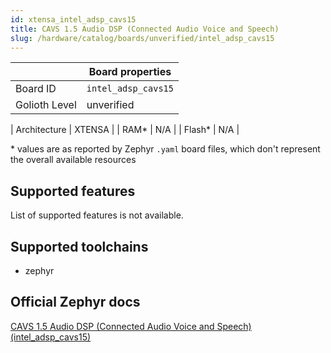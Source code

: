 ```yaml
---
id: xtensa_intel_adsp_cavs15
title: CAVS 1.5 Audio DSP (Connected Audio Voice and Speech)
slug: /hardware/catalog/boards/unverified/intel_adsp_cavs15
---
```


[//]: # (This is an auto-generated file, do not edit! Changes to it will be lost upon re-generation)



|                | Board properties     |
| -------------  | -------------------- |
| Board ID       | `intel_adsp_cavs15` |
| Golioth Level  | unverified       |

| Architecture   | XTENSA |
| RAM*           | N/A |
| Flash*         | N/A |

\* values are as reported by Zephyr `.yaml` board files, which don't represent the overall available resources



## Supported features

List of supported features is not available.

## Supported toolchains

* zephyr

## Official Zephyr docs

[CAVS 1.5 Audio DSP (Connected Audio Voice and Speech) (intel_adsp_cavs15)](https://docs.zephyrproject.org/latest/boards/xtensa/intel_adsp_cavs15/doc/index.html)
